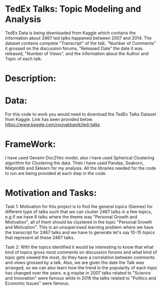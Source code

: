 # TedEx Talks: Topic Modeling and Analysis
TedEx Data is being downloaded from Kaggle which contains the information about 2467 ted talks happened between 2007 and 2014. The dataset contains complete "Transcript" of the talk, "Number of Comments" it grossed on the discussion forums, "Released Date" the date it was released, "Number of Views", and the information about the Author and Topic of each talk.

# Description:
# Data:
For this code to work you would need to download the TedEx Talks Dataset from Kaggle. Link has been provided below.
https://www.kaggle.com/rounakbanik/ted-talks
# FrameWork:
I have used Gensim Doc2Vec model, also i have used Spherical Clustering algorithm for Clustering the data. Then i have used Pandas, Seaborn, Matplotlib and Sklearn for my analysis. All the libraries needed for the code to run are being provided at each step in the code.
# Motivation and Tasks:
Task 1: Motivation for this project is to find the general topics (Genres) for different type of talks such that we can cluster 2467 talks in a few topics, e.g if we have 6 talks where the theme was "Personal Growth and Motivation", all of them should be clustered in the topic "Personal Growth and Motivation". This is an unsupervised learning problem where we have the transcript for 2467 talks and we have to generate let's say 10-15 topics that represent all these 2467 talks.

Task 2: With the topics identified it would be interesting to know that what kind of topics gross most comments on discussion forums and what kind of topic gets viewed the most, do they have a correlation between comments and views grossed by a talk. Also, we are given the date the Talk was arranged, so we can also learn how the trend in the popularity of each topic has changed over the years. e.g maybe in 2007 talks related to "Science and Innovation" were famous while in 2016 the talks related to "Politics and Economic Issues" were famous.
